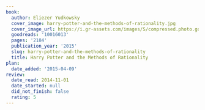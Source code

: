 ```yaml
---
book:
  author: Eliezer Yudkowsky
  cover_image: harry-potter-and-the-methods-of-rationality.jpg
  cover_image_url: https://i.gr-assets.com/images/S/compressed.photo.goodreads.com/books/1293582551l/10016013._SX98_.jpg
  goodreads: '10016013'
  pages: '2184'
  publication_year: '2015'
  slug: harry-potter-and-the-methods-of-rationality
  title: Harry Potter and the Methods of Rationality
plan:
  date_added: '2015-04-09'
review:
  date_read: 2014-11-01
  date_started: null
  did_not_finish: false
  rating: 5
---
```

